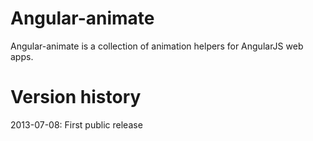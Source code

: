 # Angular-animate

Angular-animate is a collection of animation helpers for AngularJS web apps.

# Version history

2013-07-08: First public release